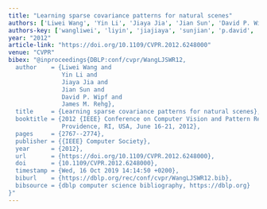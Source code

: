 ```yaml
---
title: "Learning sparse covariance patterns for natural scenes"
authors: ['Liwei Wang', 'Yin Li', 'Jiaya Jia', 'Jian Sun', 'David P. Wipf', 'James M. Rehg']
authors-key: ['wangliwei', 'liyin', 'jiajiaya', 'sunjian', 'p.david', 'm.james']
year: "2012"
article-link: "https://doi.org/10.1109/CVPR.2012.6248000"
venue: "CVPR"
bibex: "@inproceedings{DBLP:conf/cvpr/WangLJSWR12,
  author    = {Liwei Wang and
               Yin Li and
               Jiaya Jia and
               Jian Sun and
               David P. Wipf and
               James M. Rehg},
  title     = {Learning sparse covariance patterns for natural scenes},
  booktitle = {2012 {IEEE} Conference on Computer Vision and Pattern Recognition,
               Providence, RI, USA, June 16-21, 2012},
  pages     = {2767--2774},
  publisher = {{IEEE} Computer Society},
  year      = {2012},
  url       = {https://doi.org/10.1109/CVPR.2012.6248000},
  doi       = {10.1109/CVPR.2012.6248000},
  timestamp = {Wed, 16 Oct 2019 14:14:50 +0200},
  biburl    = {https://dblp.org/rec/conf/cvpr/WangLJSWR12.bib},
  bibsource = {dblp computer science bibliography, https://dblp.org}
}"
---
```

